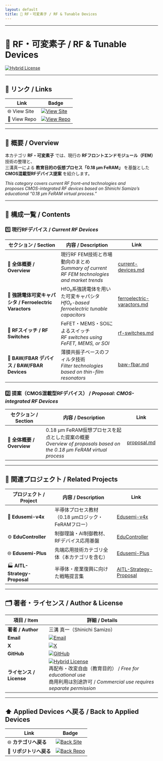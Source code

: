 ```yaml
---
layout: default
title: 📡 RF・可変素子 / RF & Tunable Devices
---
```


---

# 📡 RF・可変素子 / RF & Tunable Devices  

[![Hybrid License](https://img.shields.io/badge/license-Hybrid-blueviolet)](../../../#-ライセンス--license)

---

## 🔗 リンク / Links  

| Link | Badge |
|---|---|
| 🌐 View Site | [![View Site](https://img.shields.io/badge/View-Site-brightgreen?style=for-the-badge&logo=githubpages)](https://samizo-aitl.github.io/Edusemi-Plus/applied-devices/rf-devices/) |
| 📂 View Repo | [![View Repo](https://img.shields.io/badge/View-Repo-blue?style=for-the-badge&logo=github)](https://github.com/Samizo-AITL/Edusemi-Plus/tree/main/applied-devices/rf-devices) |

---

## 📘 概要 / Overview  

本カテゴリ **RF・可変素子** では、現行の **RFフロントエンドモジュール（FEM）** 技術の整理と、  
三溝真一による **教育目的の仮想プロセス「0.18 µm FeRAM」** を基盤とした  
**CMOS混載型RFデバイス提案** を紹介します。  

*This category covers current RF front-end technologies and  
proposes CMOS-integrated RF devices based on Shinichi Samizo’s  
educational “0.18 µm FeRAM virtual process.”*  

---

## 📂 構成一覧 / Contents  

### 1️⃣ 現行RFデバイス / *Current RF Devices*  
| セクション / Section | 内容 / Description | Link |
|---|---|---|
| 📘 **全体概要 / Overview** | 現行RF FEM技術と市場動向のまとめ<br>*Summary of current RF FEM technologies and market trends* | [current-devices.md](./current-devices.md) |
| 🧩 **強誘電体可変キャパシタ / Ferroelectric Varactors** | HfO₂系強誘電体を用いた可変キャパシタ<br>*HfO₂-based ferroelectric tunable capacitors* | [ferroelectric-varactors.md](./ferroelectric-varactors.md) |
| 🔀 **RFスイッチ / RF Switches** | FeFET・MEMS・SOIによるスイッチ<br>*RF switches using FeFET, MEMS, or SOI* | [rf-switches.md](./rf-switches.md) |
| 📡 **BAW/FBAR デバイス / BAW/FBAR Devices** | 薄膜共振子ベースのフィルタ技術<br>*Filter technologies based on thin-film resonators* | [baw-fbar.md](./baw-fbar.md) |

### 2️⃣ 提案（CMOS混載型RFデバイス） / *Proposal: CMOS-integrated RF Devices*  
| セクション / Section | 内容 / Description | Link |
|---|---|---|
| 📘 **全体概要 / Overview** | 0.18 µm FeRAM仮想プロセスを起点とした提案の概要<br>*Overview of proposals based on the 0.18 µm FeRAM virtual process* | [proposal.md](./proposal.md) |

---

## 🔗 関連プロジェクト / Related Projects  

| プロジェクト / Project | 内容 / Description | Link |
|---|---|---|
| 📘 **Edusemi-v4x** | 半導体プロセス教材（0.18 µmロジック・FeRAMフロー） | [Edusemi-v4x](https://samizo-aitl.github.io/Edusemi-v4x/) |
| ⚙️ **EduController** | 制御理論・AI制御教材、RFデバイス応用基盤 | [EduController](https://samizo-aitl.github.io/EduController/) |
| 🌐 **Edusemi-Plus** | 先端応用技術カテゴリ全体（本カテゴリを含む） | [Edusemi-Plus](https://samizo-aitl.github.io/Edusemi-Plus/) |
| 🏭 **AITL-Strategy-Proposal** | 半導体・産業復興に向けた戦略提言集 | [AITL-Strategy-Proposal](https://samizo-aitl.github.io/AITL-Strategy-Proposal/) |

---

## 🗂️ 著者・ライセンス / Author & License

| 項目 / Item | 詳細 / Details |
|---|---|
| **著者 / Author** | 三溝 真一（Shinichi Samizo） |
| **Email** | [![Email](https://img.shields.io/badge/Email-shin3t72%40gmail.com-red?style=for-the-badge&logo=gmail)](mailto:shin3t72@gmail.com) |
| **X** | [![X](https://img.shields.io/badge/X-@shin3t72-black?style=for-the-badge&logo=x)](https://x.com/shin3t72) |
| **GitHub** | [![GitHub](https://img.shields.io/badge/GitHub-Samizo--AITL-blue?style=for-the-badge&logo=github)](https://github.com/Samizo-AITL) |
| **ライセンス / License** | [![Hybrid License](https://img.shields.io/badge/license-Hybrid-blueviolet?style=for-the-badge)](../../../#-ライセンス--license) <br> 再配布・改変自由（教育目的） / *Free for educational use* <br> 商用利用は別途許可 / *Commercial use requires separate permission* |

---

## ⬆️ Applied Devices へ戻る / Back to Applied Devices

| Link | Badge |
|---|---|
| 🌐 **カテゴリへ戻る** | [![Back Site](https://img.shields.io/badge/⬆️%20Back-Applied--Devices-brightgreen?style=for-the-badge&logo=githubpages)](https://samizo-aitl.github.io/Edusemi-Plus/applied-devices/) |
| 📂 **リポジトリへ戻る** | [![Back Repo](https://img.shields.io/badge/⬆️%20Back-Repo-blue?style=for-the-badge&logo=github)](https://github.com/Samizo-AITL/Edusemi-Plus/tree/main/applied-devices) |

